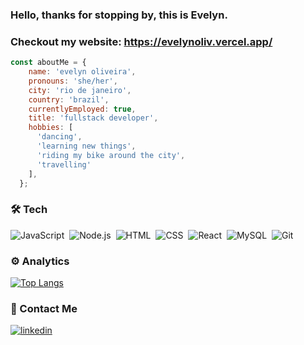 ### Hello, thanks for stopping by, this is **Evelyn**.

### Checkout my website: https://evelynoliv.vercel.app/

```javascript
const aboutMe = {
    name: 'evelyn oliveira',
    pronouns: 'she/her',
    city: 'rio de janeiro',
    country: 'brazil',
    currentlyEmployed: true,
    title: 'fullstack developer',
    hobbies: [
      'dancing',
      'learning new things',
      'riding my bike around the city',
      'travelling'
    ],
  };

```

### 🛠&nbsp;Tech
![JavaScript](https://img.shields.io/badge/-JavaScript-05122A?style=flat&logo=javascript)&nbsp;
![Node.js](https://img.shields.io/badge/-Node.js-05122A?style=flat&logo=node.js)&nbsp;
![HTML](https://img.shields.io/badge/-HTML-05122A?style=flat&logo=HTML5)&nbsp;
![CSS](https://img.shields.io/badge/-CSS-05122A?style=flat&logo=CSS3&logoColor=1572B6)&nbsp;
![React](https://img.shields.io/badge/-React-05122A?style=flat&logo=react)&nbsp;
![MySQL](https://img.shields.io/badge/-MySQL-05122A?style=flat&logo=mysql)&nbsp;
![Git](https://img.shields.io/badge/-Git-05122A?style=flat&logo=git)&nbsp;


### ⚙️&nbsp;Analytics
  [![Top Langs](https://github-readme-stats.vercel.app/api/top-langs/?username=evelynoliv&theme=radical&show_icons=true)](https://github-readme-stats.vercel.app/api/top-langs/?username=evelynoliv&theme=radical&show_icons=true)
  

### 💬&nbsp;Contact Me 
<a href="https://www.linkedin.com/in/evelynolives/" target="_blank">
  <img align="center" src="https://img.shields.io/badge/-evelynolives-05122A?style=flat&logo=linkedin" alt="linkedin"/>







